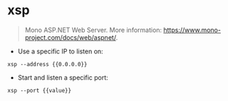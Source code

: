 # xsp

> Mono ASP.NET Web Server.
> More information: <https://www.mono-project.com/docs/web/aspnet/>.

- Use a specific IP to listen on:

`xsp --address {{0.0.0.0}}`

- Start and listen a specific port:

`xsp --port {{value}}`
